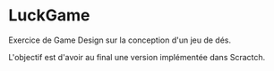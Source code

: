 # LuckGame
Exercice de Game Design sur la conception d'un jeu de dés.

L'objectif est d'avoir au final une version implémentée dans Scractch.
